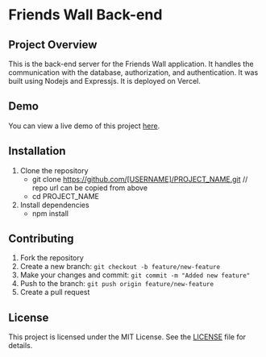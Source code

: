 # Friends Wall Back-end

## Project Overview

This is the back-end server for the Friends Wall application. It handles the communication with the database, authorization, and authentication. It was built using Nodejs and Expressjs. It is deployed on Vercel.

## Demo
You can view a live demo of this project [here](https://memories-backend-api.vercel.app/).

## Installation
1. Clone the repository
   - git clone https://github.com/[USERNAME]/PROJECT_NAME.git // repo url can be copied from above
   - cd PROJECT_NAME
2. Install dependencies
   - npm install

## Contributing 
1. Fork the repository
2. Create a new branch: `git checkout -b feature/new-feature`
3. Make your changes and commit: `git commit -m "Added new feature"`
4. Push to the branch: `git push origin feature/new-feature`
5. Create a pull request

## License
This project is licensed under the MIT License. See the [LICENSE](LICENSE.md) file for details.
